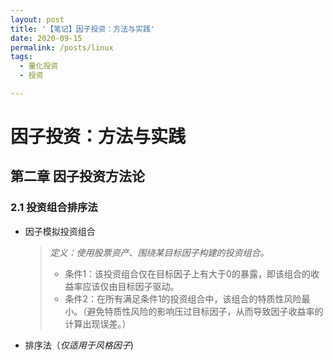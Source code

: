 ```yaml
---
layout: post
title: '【笔记】因子投资：方法与实践'
date: 2020-09-15
permalink: /posts/linux
tags:
  - 量化投资
  - 投资

---
```




# 因子投资：方法与实践







## 第二章 因子投资方法论

### 2.1 投资组合排序法

- 因子模拟投资组合

  > *定义：使用股票资产、围绕某目标因子构建的投资组合。*
  >
  > - 条件1：该投资组合仅在目标因子上有大于0的暴露，即该组合的收益率应该仅由目标因子驱动。
  > - 条件2：在所有满足条件1的投资组合中，该组合的特质性风险最小。（避免特质性风险的影响压过目标因子，从而导致因子收益率的计算出现误差。）

- 排序法（*仅适用于风格因子*)

  > 

